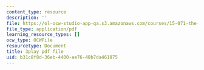 ```yaml
---
content_type: resource
description: ''
file: https://ol-ocw-studio-app-qa.s3.amazonaws.com/courses/15-071-the-analytics-edge-spring-2017/b31c8f8d36eb4400ae7648b7da461875_Sn-5Dwt_1qw.pdf
file_type: application/pdf
learning_resource_types: []
ocw_type: OCWFile
resourcetype: Document
title: 3play pdf file
uid: b31c8f8d-36eb-4400-ae76-48b7da461875
---
```

